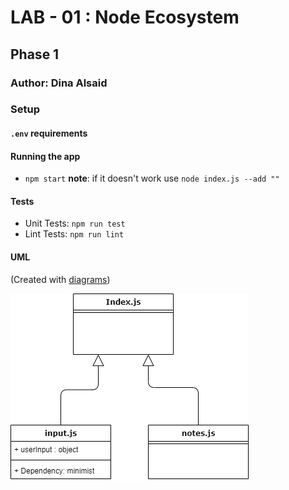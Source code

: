 # LAB - 01 : Node Ecosystem

## Phase 1 

### Author: Dina Alsaid

### Setup

#### `.env` requirements

#### Running the app

- `npm start` **note**: if it doesn't work use `node index.js --add ""`

#### Tests

- Unit Tests: `npm run test`
- Lint Tests: `npm run lint`

#### UML

(Created with [diagrams](https://app.diagrams.net/))

![UML Diagram](UML.png)